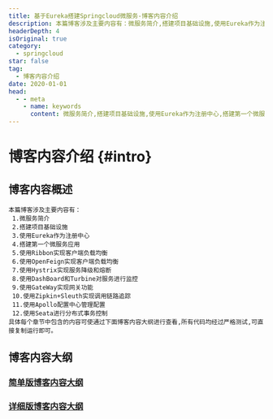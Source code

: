 ```yaml
---
title: 基于Eureka搭建Springcloud微服务-博客内容介绍
description: 本篇博客涉及主要内容有：微服务简介,搭建项目基础设施,使用Eureka作为注册中心,搭建第一个微服务应用,使用Ribbon实现客户端负载均衡,使用OpenFeign实现客户端负载均衡,使用Hystrix实现服务降级和熔断,使用DashBoard和Turbine对服务进行监控,使用GateWay实现网关功能,使用Zipkin+Sleuth实现调用链路追踪,使用Apollo配置中心管理配置,使用Seata进行分布式事务控制,具体每个章节中包含的内容可使通过下面博客内容大纲进行查看,所有代码均经过严格测试,可直接复制运行即可。
headerDepth: 4
isOriginal: true
category:
  - springcloud
star: false
tag:
  - 博客内容介绍
date: 2020-01-01
head:
  - - meta
    - name: keywords
      content: 微服务简介,搭建项目基础设施,使用Eureka作为注册中心,搭建第一个微服务应用,使用Ribbon实现客户端负载均衡,使用OpenFeign实现客户端负载均衡,使用Hystrix实现服务降级和熔断,使用DashBoard和Turbine对服务进行监控,使用GateWay实现网关功能,使用Zipkin+Sleuth实现调用链路追踪,使用Apollo配置中心管理配置,使用Seata进行分布式事务控制,
---
```

<Banner localtion="/banner/particles/particles.html"/>

# 博客内容介绍 {#intro}
## 博客内容概述
    本篇博客涉及主要内容有：
     1.微服务简介
     2.搭建项目基础设施
     3.使用Eureka作为注册中心
     4.搭建第一个微服务应用
     5.使用Ribbon实现客户端负载均衡
     6.使用OpenFeign实现客户端负载均衡
     7.使用Hystrix实现服务降级和熔断
     8.使用DashBoard和Turbine对服务进行监控
     9.使用GateWay实现网关功能
     10.使用Zipkin+Sleuth实现调用链路追踪
     11.使用Apollo配置中心管理配置
     12.使用Seata进行分布式事务控制
	具体每个章节中包含的内容可使通过下面博客内容大纲进行查看,所有代码均经过严格测试,可直接复制运行即可。
## 博客内容大纲

###	<a href="/enhance/markmap/backend/springcloud/springcloud-eureka/springcloud-eureka-outline2.html" target="_blank">简单版博客内容大纲</a>
<!--最深展示二级标题内容-->
<Markmap localtion="/enhance/markmap/backend/springcloud/springcloud-eureka/springcloud-eureka-outline2.html" height="500rem"/>

>
<!--最深展示五级标题内容,当前展示到4级-->
###	<a href="/enhance/markmap/backend/springcloud/springcloud-eureka/springcloud-eureka-outline5.html" target="_blank">详细版博客内容大纲</a>
<Markmap localtion="/enhance/markmap/backend/springcloud/springcloud-eureka/springcloud-eureka-outline5.html" height="600rem"/>

<HideSideBar/>

